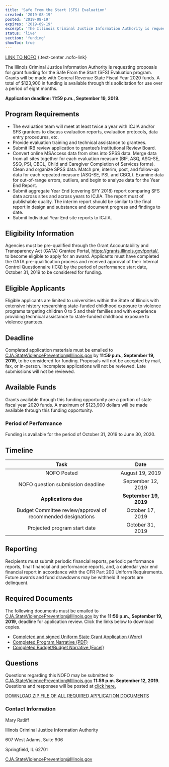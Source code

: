 ```yaml
---
title: 'Safe From the Start (SFS) Evaluation'
created: '2019-08-19'
posted: '2019-08-19'
expires: '2019-09-19'
excerpt: 'The Illinois Criminal Justice Information Authority is requesting proposals for grant funding for the Safe From the Start (SFS) Evaluation program. Grants will be made with General Revenue State Fiscal Year 2020 funds. A total of $123,900 in funding is available through this solicitation for use over a period of eight months. '
status: 'live'
section: 'funding'
showToc: true
---
```


[LINK TO NOFO](SFSEFY20NOFO.pdf) {.text-center .nofo-link}

The Illinois Criminal Justice Information Authority is requesting proposals for grant funding for the Safe From the Start (SFS) Evaluation program. Grants will be made with General Revenue State Fiscal Year 2020 funds. A total of $123,900 in funding is available through this solicitation for use over a period of eight months.

**Application deadline: 11:59 p.m., September 19, 2019.**

## Program Requirements

- The evaluation team will meet at least twice a year with ICJIA and/or SFS grantees to discuss evaluation reports, evaluation protocols, data entry procedures, etc.
- Provide evaluation training and technical assistance to grantees.
- Submit IRB review application to grantee’s Institutional Review Board.
- Convert online MSAccess data from sites into SPSS data. Merge data from all sites together for each evaluation measure (BIF, ASQ, ASQ-SE, SSQ, PSI, CBCL, Child and Caregiver Completion of Services forms). Clean and organize SPSS data. Match pre, interim, post, and follow-up data for each repeated measure (ASQ-SE, PSI, and CBCL). Examine data for out-of-range errors, outliers, and begin to analyze data for the Year End Report.
- Submit aggregate Year End (covering SFY 2018) report comparing SFS data across sites and across years to ICJIA. The report must of publishable quality. The interim report should be similar to the final report in design and substance and document progress and findings to date.
- Submit Individual Year End site reports to ICJIA.

## Eligibility Information

Agencies must be pre-qualified through the Grant Accountability and Transparency Act (GATA) Grantee Portal, https://grants.illinois.gov/portal/, to become eligible to apply for an award. Applicants must have completed the GATA pre-qualification process and received approval of their Internal Control Questionnaire (ICQ) by the period of performance start date, October 31, 2019 to be considered for funding.

## Eligible Applicants

Eligible applicants are limited to universities within the State of Illinois with extensive history researching state-funded childhood exposure to violence programs targeting children 0 to 5 and their families and with experience providing technical assistance to state-funded childhood exposure to violence grantees.

## Deadline

Completed application materials must be emailed to CJA.StateViolencePrevention@Illinois.gov by **11:59 p.m., September 19, 2019,** to be considered for funding. Proposals will not be accepted by mail, fax, or in-person. Incomplete applications will not be reviewed. Late submissions will not be reviewed.

## Available Funds

Grants available through this funding opportunity are a portion of state fiscal year 2020 funds. A maximum of $123,900 dollars will be made available through this funding opportunity.

### Period of Performance

Funding is available for the period of October 31, 2019 to June 30, 2020.

## Timeline

|                             Task                             |          Date          |
| :----------------------------------------------------------: | :--------------------: |
|                         NOFO Posted                          |    August 19, 2019     |
|              NOFO question submission deadline               |   September 12, 2019   |
|                     **Applications due**                     | **September 19, 2019** |
| Budget Committee review/approval of recommended designations |    October 17, 2019    |
|                 Projected program start date                 |    October 31, 2019    |

## Reporting

Recipients must submit periodic financial reports, periodic performance reports, final financial and performance reports, and, a calendar year end financial report in accordance with the CFR Part 200 Uniform Requirements. Future awards and fund drawdowns may be withheld if reports are delinquent.

## Required Documents

The following documents must be emailed to CJA.StateViolencePrevention@Illinois.gov by the **11:59 p.m., September 19, 2019**, deadline for application review. Click the links below to download copies.

- [Completed and signed Uniform State Grant Application (Word)](SFSEVALAPPLICATION.docx)
- [Completed Program Narrative (PDF)](SFSEVALNARRATIVE.docx)
- [Completed Budget/Budget Narrative (Excel)](SFSEVAL.BUDGET.xlsx)

## Questions

Questions regarding this NOFO may be submitted to CJA.StateViolencePrevention@Illinois.gov **11:59 p.m. September 12, 2019**. Questions and responses will be posted at [click here.](SFSEVALFY20RESPONSEtoAPPLICANTQuestions.doc)

[DOWNLOAD ZIP FILE OF ALL REQUIRED APPLICATION DOCUMENTS](SFSEVALFY20ZIP.zip)

### Contact Information

Mary Ratliff

Illinois Criminal Justice Information Authority

607 West Adams, Suite 906

Springfield, IL 62701

CJA.StateViolencePrevention@Illinois.gov

